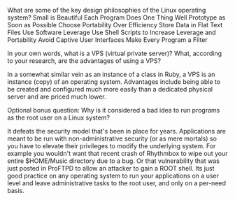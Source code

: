 What are some of the key design philosophies of the Linux operating system?
Small is Beautiful
Each Program Does One Thing Well
Prototype as Soon as Possible
Choose Portability Over Efficiency
Store Data in Flat Text Files
Use Software Leverage
Use Shell Scripts to Increase Leverage and Portability
Avoid Captive User Interfaces
Make Every Program a Filter

In your own words, what is a VPS (virtual private server)? What, according to your research, are the advantages of using a VPS?

In a somewhat similar vein as an instance of a class in Ruby, a VPS is an instance (copy) of an operating system. Advantages include being able to be created and configured much more easily than a dedicated physical server and are priced much lower.

Optional bonus question: Why is it considered a bad idea to run programs as the root user on a Linux system?

It defeats the security model that's been in place for years. Applications are meant to be run with non-administrative security (or as mere mortals) so you have to elevate their privileges to modify the underlying system. For example you wouldn't want that recent crash of Rhythmbox to wipe out your entire $HOME/Music directory due to a bug. Or that vulnerability that was just posted in ProFTPD to allow an attacker to gain a ROOT shell.
Its just good practice on any operating system to run your applications on a user level and leave administrative tasks to the root user, and only on a per-need basis.